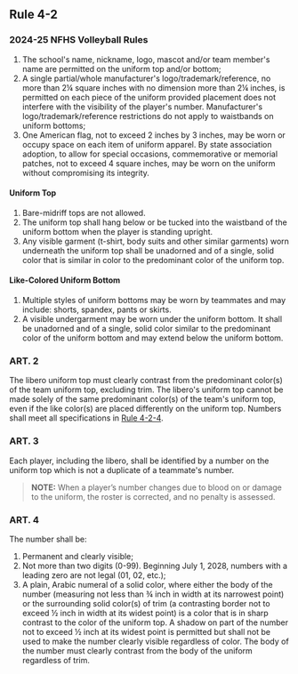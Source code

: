 <!-- Section: Rule 4-2 -->

## Rule 4-2

### 2024-25 NFHS Volleyball Rules

1. The school's name, nickname, logo, mascot and/or team member's name are permitted on the uniform top and/or bottom;
2. A single partial/whole manufacturer's logo/trademark/reference, no more than 2¼ square inches with no dimension more than 2¼ inches, is permitted on each piece of the uniform provided placement does not interfere with the visibility of the player's number. Manufacturer's logo/trademark/reference restrictions do not apply to waistbands on uniform bottoms;
3. One American flag, not to exceed 2 inches by 3 inches, may be worn or occupy space on each item of uniform apparel. By state association adoption, to allow for special occasions, commemorative or memorial patches, not to exceed 4 square inches, may be worn on the uniform without compromising its integrity.

#### Uniform Top

1. Bare-midriff tops are not allowed.
2. The uniform top shall hang below or be tucked into the waistband of the uniform bottom when the player is standing upright.
3. Any visible garment (t-shirt, body suits and other similar garments) worn underneath the uniform top shall be unadorned and of a single, solid color that is similar in color to the predominant color of the uniform top.

#### Like-Colored Uniform Bottom

1. Multiple styles of uniform bottoms may be worn by teammates and may include: shorts, spandex, pants or skirts.
2. A visible undergarment may be worn under the uniform bottom. It shall be unadorned and of a single, solid color similar to the predominant color of the uniform bottom and may extend below the uniform bottom.

### ART. 2

The libero uniform top must clearly contrast from the predominant color(s) of the team uniform top, excluding trim. The libero's uniform top cannot be made solely of the same predominant color(s) of the team's uniform top, even if the like color(s) are placed differently on the uniform top. Numbers shall meet all specifications in [Rule 4-2-4](#rule-4-2-4).

### ART. 3

Each player, including the libero, shall be identified by a number on the uniform top which is not a duplicate of a teammate's number.

> **NOTE:** When a player’s number changes due to blood on or damage to the uniform, the roster is corrected, and no penalty is assessed.

### ART. 4

The number shall be:

1. Permanent and clearly visible;
2. Not more than two digits (0-99). Beginning July 1, 2028, numbers with a leading zero are not legal (01, 02, etc.);
3. A plain, Arabic numeral of a solid color, where either the body of the number (measuring not less than ¾ inch in width at its narrowest point) or the surrounding solid color(s) of trim (a contrasting border not to exceed ½ inch in width at its widest point) is a color that is in sharp contrast to the color of the uniform top. A shadow on part of the number not to exceed ½ inch at its widest point is permitted but shall not be used to make the number clearly visible regardless of color. The body of the number must clearly contrast from the body of the uniform regardless of trim.
